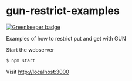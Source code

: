 # gun-restrict-examples

[![Greenkeeper badge](https://badges.greenkeeper.io/zrrrzzt/gun-restrict-examples.svg)](https://greenkeeper.io/)

Examples of how to restrict put and get with GUN

Start the webserver

```bash
$ npm start
```
Visit [http://localhost:3000](http://localhost:3000)

